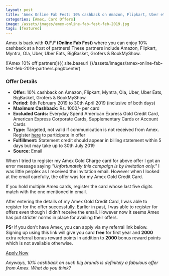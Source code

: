 ```yaml
---
layout: post
title: 'Amex Online Fab Fest: 10% cashback on Amazon, Flipkart, Uber etc.'
categories: [Amex, Card Offers]
image: /assets/images/amex-online-fab-fest-feb-2019.jpg
tags: [featured]
---
```


Amex is back with **O.F.F (Online Fab Fest)** where you can enjoy 10% cashback at a host of partners! These partners include Amazon, Flipkart, Myntra, Ola, Uber, Uber Eats, BigBasket, Grofers & BookMyShow.

![Amex 10% off partners]({{ site.baseurl }}/assets/images/amex-online-fab-fest-feb-2019-partners.png#center)

### Offer Details

- **Offer:** 10% cashback on Amazon, Flipkart, Myntra, Ola, Uber, Uber Eats, BigBasket, Grofers & BookMyShow.
- **Period:** 8th February 2019 to 30th April 2019 (inclusive of both days)
- **Maximum Cashback:** Rs. 1000/- per card
- **Excluded Cards:** Everyday Spend American Express Gold Credit Card, American Express Corporate Cards, Supplementary Cards or Account Cards
- **Type:** Targeted, not valid if communication is not received from Amex. Register [here](https://offerenroll.americanexpress.com/enroll/EnrollmentSitePage?offer=1360610CashbackOffer) to participate in offer
- **Fulfillment:** Statement credit should appear in billing statement within 5 days but may take up to 30th July 2019
- **Source:** Email

When I tried to register my Amex Gold Charge card for above offer I got an error message saying _"Unfortunately this campaign is by invitation only."_ I was little perplex as I received the invitation email. However when I looked at the email carefully, the offer was for my Amex Gold Credit Card.

<div class="alert alert-primary post-element" role="alert">
    <span class="iconbox iconsmall fill rounded-circle bg-danger text-white border-0 mr-2"><i class="fas fa-info"></i>
    </span> If you hold multiple Amex cards, register the card whose last five digits match with the one mentioned in email. 
</div>

After entering the details of my Amex Gold Credit Card, I was able to register for the offer successfully. Earlier in past, I was able to register for offers even though I didn't receive the email. However now it seems Amex has put stricter norms in place for availing their offers.

**PS:** If you don't have Amex, you can apply via my referral link below. Signing up using this link will give you card **free** for first year and **2000** extra referral bonus reward points in addition to **2000** bonus reward points which is not available otherwise.

<a href="http://amex.in/refer/pranap9yzB?CPID=999999544" target="_blank" class="btn btn-lg btn-danger btn-block post-element mt-2"><i class="fas fa-pen"></i> Apply Now</a>

_Anyways, 10% cashback on such big brands is definitely a fabulous offer from Amex. What do you think?_
